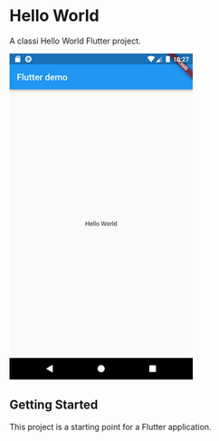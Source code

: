 # Hello World 

A classi Hello World Flutter project.

![](/screenshots/hello_world.png)

## Getting Started

This project is a starting point for a Flutter application.

